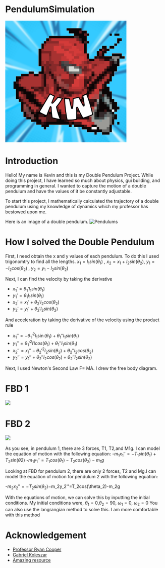 # PendulumSimulation
<img src="SpiderManIcon!.png"></img>


# Introduction
<p>Hello! My name is Kevin and this is my Double Pendulum Project. While doing this project, I have learned so much about physics, gui building, and programming in general. I wanted to capture the motion of a double pendulum and have the values of it be constantly adjustable.</p>

<p> To start this project, I mathematically calculated the trajectory of a double pendulum using my knowledge of dynamics which my professor has bestowed upon me.</p>
Here is an image of a double pendulum.
<img src= "https://upload.wikimedia.org/wikipedia/commons/thumb/7/78/Double-Pendulum.svg/800px-Double-Pendulum.svg.png" alt = "Pendulums"></img>


# How I solved the Double Pendulum

First, I need obtain the x and y values of each pendulum. To do this I used trigonomtry to find all the lengths.
$x_1= l_1sin(\theta_1)$ , $x_2= x_1+l_2sin(\theta_2)$, $y_1= -l_2cos(\theta_2)$ , $y_2= y_1-l_2sin(\theta_2)$

Next, I can find the velocity by taking the derivative


- $x_1'= \theta_1'l_1sin(\theta_1)$
- $y_1'=\theta_1l_1sin(\theta_1)$
- $x_2'= x_1'+\theta_2'l_2cos(\theta_2)$
- $y_2'=y_1'+\theta_2'l_2sin(\theta_2)$

And acceleration by taking the derivative of the velocity using the product rule

- $x_1''= -\theta_1'^2 l_1\sin(\theta_1)+\theta_1''l_1sin(\theta_1)$
- $y_1''=\theta_1'^2 l1cos(\theta_1)+\theta_1''l_1sin(\theta_1)$
- $x_2''= x_1'' - \theta_2'^2 l_2sin(\theta_2)+\theta_2''l_2cos(\theta_2)$
- $y_2''=y_1''+\theta_2'' l_2cos(\theta_2)+\theta_2''l_2sin(\theta_2)$

Next, I used Newton's Second Law F= MA. I drew the free body diagram.
# FBD 1
<img src =
"https://www.myphysicslab.com/pendulum/dbl_pendulum_m1.gif"></img>

# FBD 2
<img src =
"https://www.myphysicslab.com/pendulum/dbl_pendulum_m2.gif"></img>



As you see, in pendulum 1, there are 3 forces, T1, T2,and M1g.
I can model the equation of motion with the following equation:
-$m_1x_1'' = -T_1sin(\theta_1)+T_2sin(\theta2)$
-$m_1y_1''=T_1cos(\theta_1)-T_2cos(\theta_2)-m_1g$

Looking at FBD for pendulum 2, there are only 2 forces, T2 and Mg.I can model the equation of motion for pendulum 2 with the following equation:

-$m_2x_2''=-T_2sin(\theta_2)
-$m_2y_2''=T_2cos(\theta_2)-m_2g

With the equations of motion, we can solve this by inputting the initial conditions. My initial conditions were,
$\theta_1=0$,$\theta_2=90$, $\omega_1 =0$, $\omega_2=0$
You can also use the langrangian method to solve this. I am more comfortable with this method



  
# Acknowledgement
- [Professor Ryan Cooper](https://github.com/cooperrc)
- [Gabriel Koleszar](https://github.com/gabekole)
- <a href="https.web.mit.edu">Amazing resource</a>
